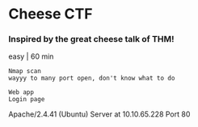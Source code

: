 # Cheese CTF
### Inspired by the great cheese talk of THM!
easy | 60 min

    Nmap scan
    wayyy to many port open, don't know what to do
    
    Web app
    Login page






Apache/2.4.41 (Ubuntu) Server at 10.10.65.228 Port 80
